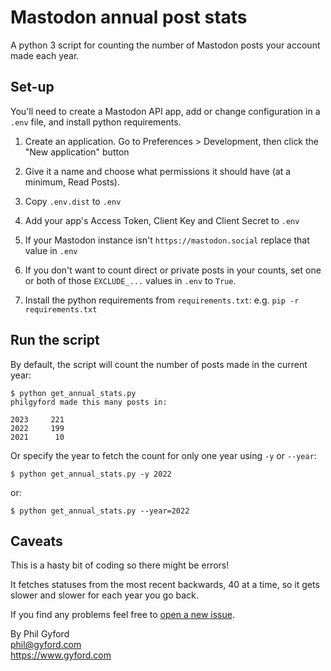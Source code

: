 # Mastodon annual post stats

A python 3 script for counting the number of Mastodon posts your account made each year.


## Set-up

You'll need to create a Mastodon API app, add or change configuration in a `.env` file, and install python requirements.

1. Create an application. Go to Preferences > Development, then click the "New application" button

2. Give it a name and choose what permissions it should have (at a minimum, Read Posts).

3. Copy `.env.dist` to `.env`

4. Add your app's Access Token, Client Key and Client Secret to `.env`

5. If your Mastodon instance isn't `https://mastodon.social` replace that value in `.env`

6. If you don't want to count direct or private posts in your counts, set one or both of those `EXCLUDE_...` values in `.env` to `True`.

7. Install the python requirements from `requirements.txt`: e.g. `pip -r requirements.txt`


## Run the script

By default, the script will count the number of posts made in the current year:

    $ python get_annual_stats.py
	philgyford made this many posts in:

	2023     221
	2022     199
	2021      10

Or specify the year to fetch the count for only one year using `-y` or `--year`:

    $ python get_annual_stats.py -y 2022

or:

    $ python get_annual_stats.py --year=2022


## Caveats

This is a hasty bit of coding so there might be errors!

It fetches statuses from the most recent backwards, 40 at a time, so it gets slower and slower for each year you go back.

If you find any problems feel free to [open a new issue](https://github.com/philgyford/python-mastodon-stats/issues).

By Phil Gyford  
phil@gyford.com  
https://www.gyford.com
